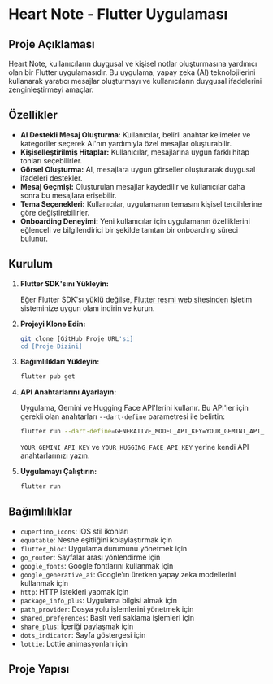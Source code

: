 # Heart Note - Flutter Uygulaması

## Proje Açıklaması

Heart Note, kullanıcıların duygusal ve kişisel notlar oluşturmasına yardımcı olan bir Flutter uygulamasıdır. Bu uygulama, yapay zeka (AI) teknolojilerini kullanarak yaratıcı mesajlar oluşturmayı ve kullanıcıların duygusal ifadelerini zenginleştirmeyi amaçlar.

## Özellikler

-   **AI Destekli Mesaj Oluşturma:** Kullanıcılar, belirli anahtar kelimeler ve kategoriler seçerek AI'nın yardımıyla özel mesajlar oluşturabilir.
-   **Kişiselleştirilmiş Hitaplar:** Kullanıcılar, mesajlarına uygun farklı hitap tonları seçebilirler.
-   **Görsel Oluşturma:** AI, mesajlara uygun görseller oluşturarak duygusal ifadeleri destekler.
-   **Mesaj Geçmişi:** Oluşturulan mesajlar kaydedilir ve kullanıcılar daha sonra bu mesajlara erişebilir.
-   **Tema Seçenekleri:** Kullanıcılar, uygulamanın temasını kişisel tercihlerine göre değiştirebilirler.
-   **Onboarding Deneyimi:** Yeni kullanıcılar için uygulamanın özelliklerini eğlenceli ve bilgilendirici bir şekilde tanıtan bir onboarding süreci bulunur.

## Kurulum

1.  **Flutter SDK'sını Yükleyin:**

    Eğer Flutter SDK'sı yüklü değilse, [Flutter resmi web sitesinden](https://flutter.dev/docs/get-started/install) işletim sisteminize uygun olanı indirin ve kurun.
2.  **Projeyi Klone Edin:**

    ```bash
    git clone [GitHub Proje URL'si]
    cd [Proje Dizini]
    ```
3.  **Bağımlılıkları Yükleyin:**

    ```bash
    flutter pub get
    ```
4.  **API Anahtarlarını Ayarlayın:**

    Uygulama, Gemini ve Hugging Face API'lerini kullanır. Bu API'ler için gerekli olan anahtarları `--dart-define` parametresi ile belirtin:

    ```bash
    flutter run --dart-define=GENERATIVE_MODEL_API_KEY=YOUR_GEMINI_API_KEY --dart-define=HUGGING_FACE_API_KEY=YOUR_HUGGING_FACE_API_KEY
    ```

    `YOUR_GEMINI_API_KEY` ve `YOUR_HUGGING_FACE_API_KEY` yerine kendi API anahtarlarınızı yazın.
5.  **Uygulamayı Çalıştırın:**

    ```bash
    flutter run
    ```

## Bağımlılıklar

-   `cupertino_icons`: iOS stil ikonları
-   `equatable`: Nesne eşitliğini kolaylaştırmak için
-   `flutter_bloc`: Uygulama durumunu yönetmek için
-   `go_router`: Sayfalar arası yönlendirme için
-   `google_fonts`: Google fontlarını kullanmak için
-   `google_generative_ai`: Google'ın üretken yapay zeka modellerini kullanmak için
-   `http`: HTTP istekleri yapmak için
-   `package_info_plus`: Uygulama bilgisi almak için
-   `path_provider`: Dosya yolu işlemlerini yönetmek için
-   `shared_preferences`: Basit veri saklama işlemleri için
-   `share_plus`: İçeriği paylaşmak için
-   `dots_indicator`: Sayfa göstergesi için
-   `lottie`: Lottie animasyonları için

## Proje Yapısı

